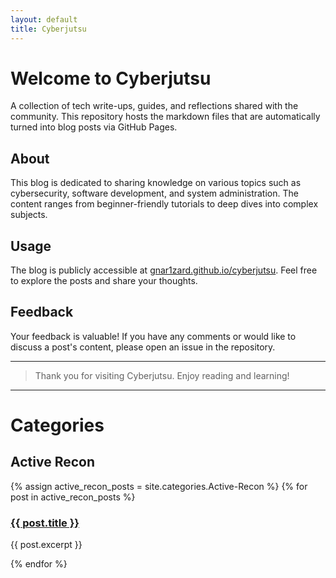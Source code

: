 ```yaml
---
layout: default
title: Cyberjutsu
---
```


# Welcome to Cyberjutsu

A collection of tech write-ups, guides, and reflections shared with the community. This repository hosts the markdown files that are automatically turned into blog posts via GitHub Pages.

## About

This blog is dedicated to sharing knowledge on various topics such as cybersecurity, software development, and system administration. The content ranges from beginner-friendly tutorials to deep dives into complex subjects.

## Usage

The blog is publicly accessible at [gnar1zard.github.io/cyberjutsu](https://gnar1zard.github.io/cyberjutsu). Feel free to explore the posts and share your thoughts.

## Feedback

Your feedback is valuable! If you have any comments or would like to discuss a post's content, please open an issue in the repository.

---

> Thank you for visiting Cyberjutsu. Enjoy reading and learning!

---

# Categories

## Active Recon
{% assign active_recon_posts = site.categories.Active-Recon %}
{% for post in active_recon_posts %}
  <h3><a href="{{ post.url }}">{{ post.title }}</a></h3>
  <p>{{ post.excerpt }}</p>
{% endfor %}
